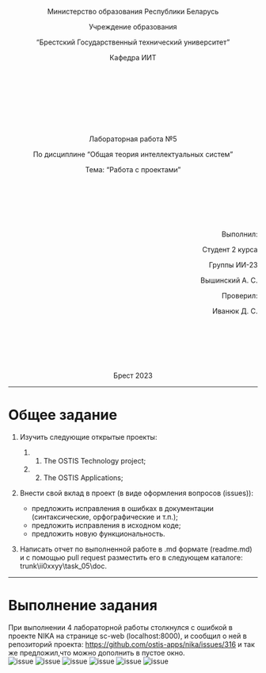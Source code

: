 <p align="center"> Министерство образования Республики Беларусь</p>
<p align="center">Учреждение образования</p>
<p align="center">“Брестский Государственный технический университет”</p>
<p align="center">Кафедра ИИТ</p>
<br><br><br><br><br><br><br>
<p align="center">Лабораторная работа №5</p>
<p align="center">По дисциплине “Общая теория интеллектуальных систем”</p>
<p align="center">Тема: “Работа с проектами”</p>
<br><br><br><br><br>
<p align="right">Выполнил:</p>
<p align="right">Студент 2 курса</p>
<p align="right">Группы ИИ-23</p>
<p align="right">Вышинский А. С.</p>
<p align="right">Проверил:</p>
<p align="right">Иванюк Д. С.</p>
<br><br><br><br><br>
<p align="center">Брест 2023</p>

---
# Общее задание #
1. Изучить следующие открытые проекты:
   1. 1. The OSTIS Technology project;
   2. 2. The OSTIS Applications;

2. Внести свой вклад в проект (в виде оформления вопросов (issues)):
    - предложить исправления в ошибках в документации (синтаксические, орфографические и т.п.);
    - предложить исправления в исходном коде;
    - предложить новую функциональность.
3. Написать отчет по выполненной работе в .md формате (readme.md) и с помощью pull request разместить его в следующем каталоге: trunk\ii0xxyy\task_05\doc.

---

# Выполнение задания #

При выполнении 4 лабораторной работы столкнулся с ошибкой в проекте NIKA на странице sc-web (localhost:8000), и сообщил о ней в репозиторий проекта: https://github.com/ostis-apps/nika/issues/316 и так же предложил,что можно дополнить в пустое окно.  
![issue](5.jng)
![issue](6.jng)
![issue](1.jng)
![issue](2.jng)
![issue](4.jng)
![issue](3.jng)
